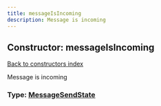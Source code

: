 ```yaml
---
title: messageIsIncoming
description: Message is incoming
---
```

## Constructor: messageIsIncoming  
[Back to constructors index](index.md)



Message is incoming




### Type: [MessageSendState](../types/MessageSendState.md)


